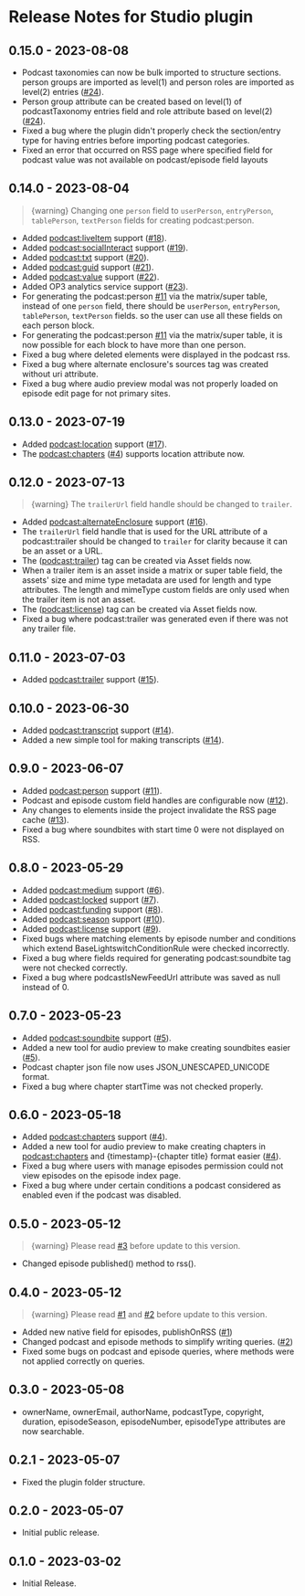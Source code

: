# Release Notes for Studio plugin

## 0.15.0 - 2023-08-08

- Podcast taxonomies can now be bulk imported to structure sections. person groups are imported as level(1) and person roles are imported as level(2) entries ([#24](https://github.com/vnali/craft-studio/discussions/24)).
- Person group attribute can be created based on level(1) of podcastTaxonomy entries field and role attribute based on level(2) ([#24](https://github.com/vnali/craft-studio/discussions/24)).
- Fixed a bug where the plugin didn't properly check the section/entry type for having entries before importing podcast categories.
- Fixed an error that occurred on RSS page where specified field for podcast value was not available on podcast/episode field layouts

## 0.14.0 - 2023-08-04

> {warning} Changing one `person` field to `userPerson`, `entryPerson`, `tablePerson`, `textPerson` fields for creating podcast:person.

- Added <podcast:liveItem> support ([#18](https://github.com/vnali/craft-studio/discussions/18)).
- Added <podcast:socialInteract> support ([#19](https://github.com/vnali/craft-studio/discussions/19)).
- Added <podcast:txt> support ([#20](https://github.com/vnali/craft-studio/discussions/20)).
- Added <podcast:guid> support ([#21](https://github.com/vnali/craft-studio/discussions/21)).
- Added <podcast:value> support ([#22](https://github.com/vnali/craft-studio/discussions/22)).
- Added OP3 analytics service support ([#23](https://github.com/vnali/craft-studio/discussions/23)).
- For generating the podcast:person [#11](https://github.com/vnali/craft-studio/discussions/11) via the matrix/super table, instead of one `person` field, there should be `userPerson`, `entryPerson`, `tablePerson`, `textPerson` fields. so the user can use all these fields on each person block.
- For generating the podcast:person [#11](https://github.com/vnali/craft-studio/discussions/11) via the matrix/super table, it is now possible for each block to have more than one person.
- Fixed a bug where deleted elements were displayed in the podcast rss.
- Fixed a bug where alternate enclosure's sources tag was created without uri attribute.
- Fixed a bug where audio preview modal was not properly loaded on episode edit page for not primary sites.

## 0.13.0 - 2023-07-19

- Added <podcast:location> support ([#17](https://github.com/vnali/craft-studio/discussions/17)).
- The <podcast:chapters> ([#4](https://github.com/vnali/craft-studio/discussions/4)) supports location attribute now.

## 0.12.0 - 2023-07-13

> {warning} The `trailerUrl` field handle should be changed to `trailer`.

- Added <podcast:alternateEnclosure> support ([#16](https://github.com/vnali/craft-studio/discussions/16)).
- The `trailerUrl` field handle that is used for the URL attribute of a podcast:trailer should be changed to `trailer` for clarity because it can be an asset or a URL.
- The ([podcast:trailer](https://github.com/vnali/craft-studio/discussions/15)) tag can be created via Asset fields now.
- When a trailer item is an asset inside a matrix or super table field, the assets' size and mime type metadata are used for length and type attributes. The length and mimeType custom fields are only used when the trailer item is not an asset.
- The ([podcast:license](https://github.com/vnali/craft-studio/discussions/9)) tag can be created via Asset fields now.
- Fixed a bug where podcast:trailer was generated even if there was not any trailer file.

## 0.11.0 - 2023-07-03

- Added <podcast:trailer> support ([#15](https://github.com/vnali/craft-studio/discussions/15)).

## 0.10.0 - 2023-06-30

- Added <podcast:transcript> support ([#14](https://github.com/vnali/craft-studio/discussions/14)).
- Added a new simple tool for making transcripts ([#14](https://github.com/vnali/craft-studio/discussions/14)).

## 0.9.0 - 2023-06-07

- Added <podcast:person> support ([#11](https://github.com/vnali/craft-studio/discussions/11)).
- Podcast and episode custom field handles are configurable now ([#12](https://github.com/vnali/craft-studio/discussions/12)).
- Any changes to elements inside the project invalidate the RSS page cache ([#13](https://github.com/vnali/craft-studio/discussions/13)).
- Fixed a bug where soundbites with start time 0 were not displayed on RSS. 

## 0.8.0 - 2023-05-29

- Added <podcast:medium> support ([#6](https://github.com/vnali/craft-studio/discussions/6)).
- Added <podcast:locked> support ([#7](https://github.com/vnali/craft-studio/discussions/7)).
- Added <podcast:funding> support ([#8](https://github.com/vnali/craft-studio/discussions/8)).
- Added <podcast:season> support ([#10](https://github.com/vnali/craft-studio/discussions/10)).
- Added <podcast:license> support ([#9](https://github.com/vnali/craft-studio/discussions/9)).
- Fixed bugs where matching elements by episode number and conditions which extend BaseLightswitchConditionRule were checked incorrectly.
- Fixed a bug where fields required for generating podcast:soundbite tag were not checked correctly.
- Fixed a bug where podcastIsNewFeedUrl attribute was saved as null instead of 0.

## 0.7.0 - 2023-05-23

- Added <podcast:soundbite> support ([#5](https://github.com/vnali/craft-studio/discussions/5)).
- Added a new tool for audio preview to make creating soundbites easier ([#5](https://github.com/vnali/craft-studio/discussions/5)).
- Podcast chapter json file now uses JSON_UNESCAPED_UNICODE format.
- Fixed a bug where chapter startTime was not checked properly.

## 0.6.0 - 2023-05-18

- Added <podcast:chapters> support ([#4](https://github.com/vnali/craft-studio/discussions/4)).
- Added a new tool for audio preview to make creating chapters in <podcast:chapters> and {timestamp}-{chapter title} format easier ([#4](https://github.com/vnali/craft-studio/discussions/4)).
- Fixed a bug where users with manage episodes permission could not view episodes on the episode index page.
- Fixed a bug where under certain conditions a podcast considered as enabled even if the podcast was disabled.

## 0.5.0 - 2023-05-12

> {warning} Please read [#3](https://github.com/vnali/craft-studio/discussions/3) before update to this version.

- Changed episode published() method to rss().

## 0.4.0 - 2023-05-12

> {warning} Please read [#1](https://github.com/vnali/craft-studio/discussions/1) and [#2](https://github.com/vnali/craft-studio/discussions/2) before update to this version.

- Added new native field for episodes, publishOnRSS ([#1](https://github.com/vnali/craft-studio/discussions/1))
- Changed podcast and episode methods to simplify writing queries. ([#2](https://github.com/vnali/craft-studio/discussions/2))
- Fixed some bugs on podcast and episode queries, where methods were not applied correctly on queries.

## 0.3.0 - 2023-05-08

- ownerName, ownerEmail, authorName, podcastType, copyright, duration, episodeSeason, episodeNumber, episodeType attributes are now searchable.

## 0.2.1 - 2023-05-07

- Fixed the plugin folder structure.

## 0.2.0 - 2023-05-07

- Initial public release.

## 0.1.0 - 2023-03-02

- Initial Release.